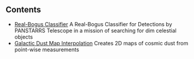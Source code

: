 ## Contents
- [Real-Bogus Classifier](https://zizhengxu.github.io/my_portfolio/Real-BogusClassifier) A Real-Bogus Classifier for Detections by PANSTARRS Telescope in a mission of searching for dim celestial objects
- [Galactic Dust Map Interpolation](https://zizhengxu.github.io/my_portfolio/DustmapInterpolation) Creates 2D maps of cosmic dust from point-wise measurements
